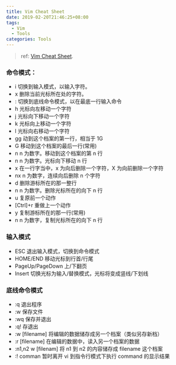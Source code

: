 ```yaml
---
title: Vim Cheat Sheet
date: 2019-02-20T21:46:25+08:00
tags:
  - Vim
  - Tools
categories: Tools
---
```


> ref: [Vim Cheat Sheet](http://example.com/).


### 命令模式：

- i 切换到输入模式，以输入字符。
- x 删除当前光标所在处的字符。
- : 切换到底线命令模式，以在最底一行输入命令
- h 光标向左移动一个字符
- j 光标向下移动一个字符
- k 光标向上移动一个字符
- l 光标向右移动一个字符
- gg 动到这个档案的第一行，相当于 1G
- G 移动到这个档案的最后一行(常用)
- n n 为数字。移动到这个档案的第 n 行
- n<Enter> n 为数字。光标向下移动 n 行
- x 在一行字当中，x 为向后删除一个字符，X 为向前删除一个字符
- nx n 为数字，连续向后删除 n 个字符
- d 删除游标所在的那一整行
- n n 为数字。删除光标所在的向下 n 行
- u 复原前一个动作
- [Ctrl]+r 重做上一个动作
- y 复制游标所在的那一行(常用)
- n n 为数字，复制光标所在的向下 n 行

### 输入模式

- ESC 退出输入模式，切换到命令模式
- HOME/END 移动光标到行首/行尾
- PageUp/PageDown 上/下翻页
- Insert 切换光标为输入/替换模式，光标将变成竖线/下划线

### 底线命令模式</h3>

- :q 退出程序
- :w 保存文件
- :wq 保存并退出
- :q! 存退出
- :w [filename] 将编辑的数据储存成另一个档案（类似另存新档）
- :r [filename] 在编辑的数据中，读入另一个档案的数据
- :n1,n2 w [filenam] 将 n1 到 n2 的内容储存成 filename 这个档案
- :! comman 暂时离开 vi 到指令行模式下执行 command 的显示结果
